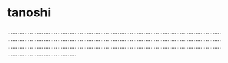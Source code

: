 # tanoshi

............................................................................................................................................................................................................................................................................................................................................................................................................................